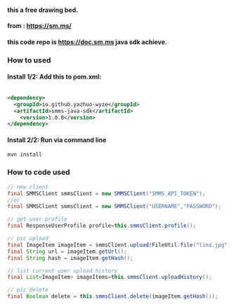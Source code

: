 #### this a free drawing bed.

#### from : https://sm.ms/

#### this code repo is https://doc.sm.ms java sdk achieve.

### How to used

#### Install 1/2: Add this to pom.xml:

```xml

<dependency>
  <groupId>io.github.yazhuo-wyze</groupId>
  <artifactId>smms-java-sdk</artifactId>
    <version>1.0.8</version>
</dependency>
```

#### Install 2/2: Run via command line

```shell
mvn install
```

### How to code used

```java
// new client
final SMMSClient smmsClient = new SMMSClient("SMMS_API_TOKEN");
//or 
final SMMSClient smmsClient = new SMMSClient("USERNAME","PASSWORD");

// get user profile
final ResponseUserProfile profile=this.smmsClient.profile();

// pic upload
final ImageItem imageItem = smmsClient.upload(FileUtil.file("lina.jpg"));
final String url = imageItem.getUrl();
final String hash = imageItem.getHash();

// list current user upload history
final List<ImageItem> imageItems=this.smmsClient.uploadHistory();

// pic delete 
final Boolean delete = this.smmsClient.delete(imageItem.getHash());

```
